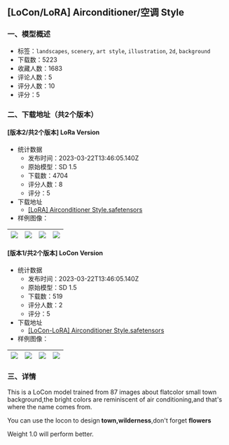 ## [LoCon/LoRA] Airconditioner/空调 Style
### 一、模型概述

- 标签：`landscapes`, `scenery`, `art style`, `illustration`, `2d`, `background`
- 下载数：5223
- 收藏人数：1683
- 评论人数：5
- 评分人数：10
- 评分：5

### 二、下载地址（共2个版本）

#### [版本2/共2个版本] LoRa Version

- 统计数据
  - 发布时间：2023-03-22T13:46:05.140Z
  - 原始模型：SD 1.5
  - 下载数：4704
  - 评分人数：8
  - 评分：5
- 下载地址
  - [[LoRA] Airconditioner Style.safetensors](https://civitai.com/api/download/models/27334)
- 样例图像：

| <img src="https://image.civitai.com/xG1nkqKTMzGDvpLrqFT7WA/fe2ab1be-89de-4624-b0c3-f6a3700c0a00/width=450/300969.jpeg" /> | <img src="https://image.civitai.com/xG1nkqKTMzGDvpLrqFT7WA/84df4b29-ba04-46d3-6a61-52b73394c400/width=450/300968.jpeg" /> | <img src="https://image.civitai.com/xG1nkqKTMzGDvpLrqFT7WA/86fb6cc5-8372-4023-8de6-cfe8d36eb400/width=450/300967.jpeg" /> | <img src="https://image.civitai.com/xG1nkqKTMzGDvpLrqFT7WA/9a3ac662-2b0b-4c20-c176-f5b1ee214000/width=450/300966.jpeg" /> |
| ---- | ---- | ---- | ---- |

#### [版本1/共2个版本] LoCon  Version

- 统计数据
  - 发布时间：2023-03-22T13:46:05.140Z
  - 原始模型：SD 1.5
  - 下载数：519
  - 评分人数：2
  - 评分：5
- 下载地址
  - [[LoCon-LoRA] Airconditioner Style.safetensors](https://civitai.com/api/download/models/26993)
- 样例图像：

| <img src="https://image.civitai.com/xG1nkqKTMzGDvpLrqFT7WA/fb31caf4-561d-4bf0-c472-49f01d2adc00/width=450/297484.jpeg" /> | <img src="https://image.civitai.com/xG1nkqKTMzGDvpLrqFT7WA/ae3ceaa7-0e2b-4f81-e1d4-b7ef300fb300/width=450/297492.jpeg" /> | <img src="https://image.civitai.com/xG1nkqKTMzGDvpLrqFT7WA/c727fdb1-a52a-4e51-87b9-7fb9edf63f00/width=450/297496.jpeg" /> | <img src="https://image.civitai.com/xG1nkqKTMzGDvpLrqFT7WA/a13e2a89-2dd8-4f48-ae95-344f9d42dc00/width=450/297495.jpeg" /> |
| ---- | ---- | ---- | ---- |


### 三、详情
<p>This is a LoCon model trained from 87 images about flatcolor small town background,the bright colors are reminiscent of air conditioning,and that's where the name comes from.</p><p>You can use the locon to design<strong> town,wilderness</strong>,don't forget <strong>flowers</strong></p><p>Weight 1.0 will perform better.</p>